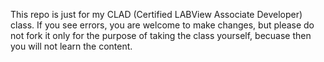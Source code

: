 This repo is just for my CLAD (Certified LABView Associate Developer) class. If you see errors, you are welcome to make changes, but please do not fork it only for the purpose of taking the class yourself, becuase then you will not learn the content. 
